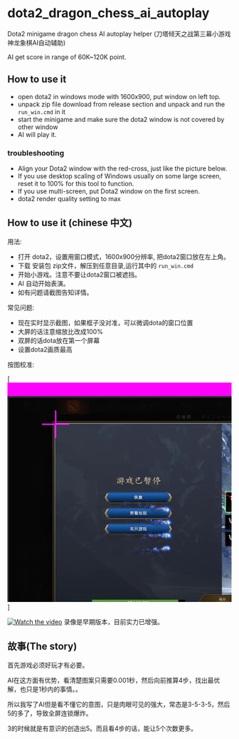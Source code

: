 # dota2_dragon_chess_ai_autoplay
Dota2 minigame dragon chess AI autoplay helper (刀塔倾天之战第三幕小游戏神龙象棋AI自动辅助)

AI get score in range of 60K~120K point.

## How to use it
* open dota2 in windows mode with 1600x900, put window on left top.
* unpack zip file download from release section and unpack and run the `run_win.cmd` in it
* start the minigame and make sure the dota2 window is not covered by other window
* AI will play it.

### troubleshooting
* Align your Dota2 window with the red-cross, just like the picture below.
* If you use desktop scaling of Windows usually on some large screen, reset it to 100% for this tool to function.
* If you use multi-screen, put Dota2 window on the first screen.
* dota2 render quality setting to max
  
## How to use it (chinese 中文)

用法:
* 打开 dota2，设置用窗口模式，1600x900分辨率, 把dota2窗口放在左上角。
* 下载 安装包 zip文件，解压到任意目录,运行其中的 `run_win.cmd` 
* 开始小游戏。注意不要让dota2窗口被遮挡。
* AI 自动开始表演。
* 如有问题请截图告知详情。

常见问题:
* 现在实时显示截图，如果框子没对准，可以微调dota的窗口位置
* 大屏的话注意缩放比改成100%
* 双屏的话dota放在第一个屏幕
* 设置dota2画质最高

按图校准:

[![c](https://github.com/neoedmund/dota2_dragon_chess_ai_autoplay/raw/main/mark1.webp)]

[![Watch the video](https://img.youtube.com/vi/-MnfqQkg9HA/0.jpg)](https://youtu.be/-MnfqQkg9HA)
录像是早期版本，目前实力已增强。


## 故事(The story)

首先游戏必须好玩才有必要。

AI在这方面有优势，看清楚图案只需要0.001秒，然后向前推算4步，找出最优解，也只是1秒内的事情。。

所以我写了AI但是看不懂它的意图，只是肉眼可见的强大，常态是3-5-3-5，然后5的多了，导致全屏连锁爆炸。

3的时候就是有意识的创造出5。而且看4步的话，能让5个次数更多。
